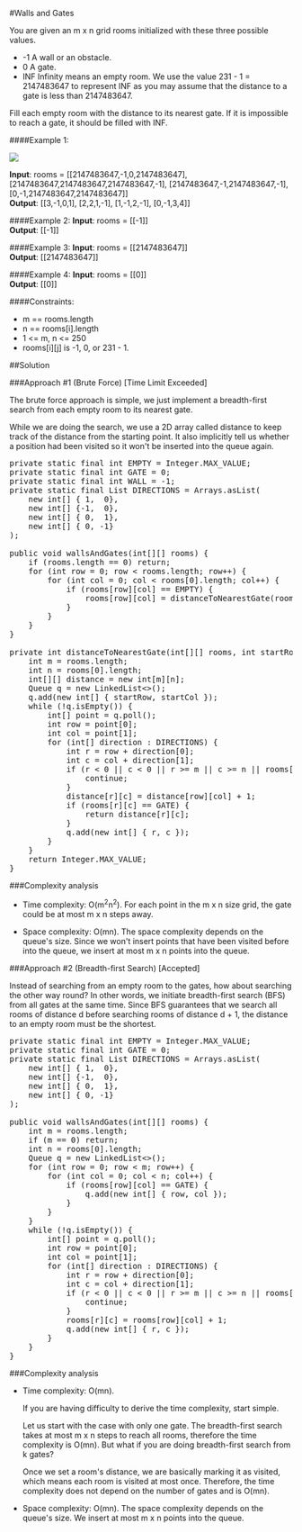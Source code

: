 #Walls and Gates

You are given an m x n grid rooms initialized with these three possible values.

* -1 A wall or an obstacle.
* 0 A gate.
* INF Infinity means an empty room. We use the value 231 - 1 = 2147483647 to represent INF as you may assume that 
  the distance to a gate is less than 2147483647.

Fill each empty room with the distance to its nearest gate. If it is impossible to reach a gate, it should be filled with INF.

####Example 1:

![](https://assets.leetcode.com/uploads/2021/01/03/grid.jpg)

**Input**: rooms = [[2147483647,-1,0,2147483647], [2147483647,2147483647,2147483647,-1], [2147483647,-1,2147483647,-1], [0,-1,2147483647,2147483647]]  
**Output**: [[3,-1,0,1], [2,2,1,-1], [1,-1,2,-1], [0,-1,3,4]]

####Example 2:
**Input**: rooms = [[-1]]  
**Output**: [[-1]]

####Example 3:
**Input**: rooms = [[2147483647]]  
**Output**: [[2147483647]]

####Example 4:
**Input**: rooms = [[0]]  
**Output**: [[0]]

####Constraints:

* m == rooms.length
* n == rooms[i].length
* 1 <= m, n <= 250
* rooms[i][j] is -1, 0, or 231 - 1.

##Solution

###Approach #1 (Brute Force) [Time Limit Exceeded]

The brute force approach is simple, we just implement a breadth-first search from each empty room to its nearest gate.

While we are doing the search, we use a 2D array called distance to keep track of the distance from the starting point.
It also implicitly tell us whether a position had been visited so it won't be inserted into the queue again.

<pre>
private static final int EMPTY = Integer.MAX_VALUE;
private static final int GATE = 0;
private static final int WALL = -1;
private static final List<int[]> DIRECTIONS = Arrays.asList(
    new int[] { 1,  0},
    new int[] {-1,  0},
    new int[] { 0,  1},
    new int[] { 0, -1}
);

public void wallsAndGates(int[][] rooms) {
    if (rooms.length == 0) return;
    for (int row = 0; row < rooms.length; row++) {
        for (int col = 0; col < rooms[0].length; col++) {
            if (rooms[row][col] == EMPTY) {
                rooms[row][col] = distanceToNearestGate(rooms, row, col);
            }
        }
    }
}

private int distanceToNearestGate(int[][] rooms, int startRow, int startCol) {
    int m = rooms.length;
    int n = rooms[0].length;
    int[][] distance = new int[m][n];
    Queue<int[]> q = new LinkedList<>();
    q.add(new int[] { startRow, startCol });
    while (!q.isEmpty()) {
        int[] point = q.poll();
        int row = point[0];
        int col = point[1];
        for (int[] direction : DIRECTIONS) {
            int r = row + direction[0];
            int c = col + direction[1];
            if (r < 0 || c < 0 || r >= m || c >= n || rooms[r][c] == WALL || distance[r][c] != 0) {
                continue;
            }
            distance[r][c] = distance[row][col] + 1;
            if (rooms[r][c] == GATE) {
                return distance[r][c];
            }
            q.add(new int[] { r, c });
        }
    }
    return Integer.MAX_VALUE;
}
</pre>

###Complexity analysis

* Time complexity: O(m<sup>2</sup>n<sup>2</sup>). For each point in the m x n size grid, the gate could be at most m x n
  steps away.

* Space complexity: O(mn). The space complexity depends on the queue's size. Since we won't insert points that have been
  visited before into the queue, we insert at most m x n points into the queue.

###Approach #2 (Breadth-first Search) [Accepted]

Instead of searching from an empty room to the gates, how about searching the other way round? In other words, we initiate
breadth-first search (BFS) from all gates at the same time. Since BFS guarantees that we search all rooms of distance d
before searching rooms of distance d + 1, the distance to an empty room must be the shortest.

<pre>
private static final int EMPTY = Integer.MAX_VALUE;
private static final int GATE = 0;
private static final List<int[]> DIRECTIONS = Arrays.asList(
    new int[] { 1,  0},
    new int[] {-1,  0},
    new int[] { 0,  1},
    new int[] { 0, -1}
);

public void wallsAndGates(int[][] rooms) {
    int m = rooms.length;
    if (m == 0) return;
    int n = rooms[0].length;
    Queue<int[]> q = new LinkedList<>();
    for (int row = 0; row < m; row++) {
        for (int col = 0; col < n; col++) {
            if (rooms[row][col] == GATE) {
                q.add(new int[] { row, col });
            }
        }
    }
    while (!q.isEmpty()) {
        int[] point = q.poll();
        int row = point[0];
        int col = point[1];
        for (int[] direction : DIRECTIONS) {
            int r = row + direction[0];
            int c = col + direction[1];
            if (r < 0 || c < 0 || r >= m || c >= n || rooms[r][c] != EMPTY) {
                continue;
            }
            rooms[r][c] = rooms[row][col] + 1;
            q.add(new int[] { r, c });
        }
    }
}
</pre>

###Complexity analysis

* Time complexity: O(mn).

  If you are having difficulty to derive the time complexity, start simple.

  Let us start with the case with only one gate. The breadth-first search takes at most m x n steps to reach all rooms,
  therefore the time complexity is O(mn). But what if you are doing breadth-first search from k gates?

  Once we set a room's distance, we are basically marking it as visited, which means each room is visited at most once.
  Therefore, the time complexity does not depend on the number of gates and is O(mn).

* Space complexity: O(mn). The space complexity depends on the queue's size. We insert at most m x n points into the queue.